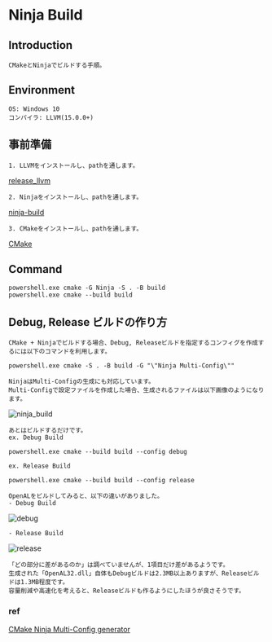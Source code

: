
# Ninja Build

## Introduction

    CMakeとNinjaでビルドする手順。  
    
## Environment

    OS: Windows 10  
    コンパイラ: LLVM(15.0.0+)  

## 事前準備

    1. LLVMをインストールし、pathを通します。  
[release_llvm](https://releases.llvm.org/)  

    2. Ninjaをインストールし、pathを通します。  
[ninja-build](https://ninja-build.org/)  

    3. CMakeをインストールし、pathを通します。  
[CMake](https://cmake.org/)  

## Command

``` shell
powershell.exe cmake -G Ninja -S . -B build  
powershell.exe cmake --build build
```

## Debug, Release ビルドの作り方

    CMake + Ninjaでビルドする場合、Debug, Releaseビルドを指定するコンフィグを作成するには以下のコマンドを利用します。  

``` shell
powershell.exe cmake -S . -B build -G "\"Ninja Multi-Config\""
```

    NinjaはMulti-Configの生成にも対応しています。  
    Multi-Configで設定ファイルを作成した場合、生成されるファイルは以下画像のようになります。  

![ninja_build](https://user-images.githubusercontent.com/12496951/195542757-4c72a5ee-f24c-4778-aa5d-4488562bd817.PNG)  

    あとはビルドするだけです。  
    ex. Debug Build
``` shell
powershell.exe cmake --build build --config debug
```

    ex. Release Build
``` shell
powershell.exe cmake --build build --config release
```

    OpenALをビルドしてみると、以下の違いがありました。  
    - Debug Build  
![debug](https://user-images.githubusercontent.com/12496951/195544079-643e0c4f-e46e-4892-8dab-263031d4a4e1.PNG)  

    - Release Build  
![release](https://user-images.githubusercontent.com/12496951/195544229-620b3d73-6e44-4ec1-b44a-ea7aacacbfb7.PNG)  

    「どの部分に差があるのか」は調べていませんが、1項目だけ差があるようです。  
    生成された「OpenAL32.dll」自体もDebugビルドは2.3MB以上ありますが、Releaseビルドは1.3MB程度です。  
    容量削減や高速化を考えると、Releaseビルドも作るようにしたほうが良さそうです。  

### ref
[CMake Ninja Multi-Config generator](https://www.scivision.dev/cmake-ninja-multi-config/)

